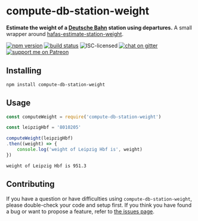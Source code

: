 # compute-db-station-weight

**Estimate the weight of a [Deutsche Bahn](https://en.wikipedia.org/wiki/Deutsche_Bahn) station using departures.** A small wrapper around [hafas-estimate-station-weight](https://github.com/derhuerst/hafas-estimate-station-weight).

[![npm version](https://img.shields.io/npm/v/compute-db-station-weight.svg)](https://www.npmjs.com/package/compute-db-station-weight)
[![build status](https://img.shields.io/travis/derhuerst/compute-db-station-weight.svg)](https://travis-ci.org/derhuerst/compute-db-station-weight)
![ISC-licensed](https://img.shields.io/github/license/derhuerst/compute-db-station-weight.svg)
[![chat on gitter](https://badges.gitter.im/derhuerst.svg)](https://gitter.im/derhuerst)
[![support me on Patreon](https://img.shields.io/badge/support%20me-on%20patreon-fa7664.svg)](https://patreon.com/derhuerst)


## Installing

```shell
npm install compute-db-station-weight
```


## Usage

```js
const computeWeight = require('compute-db-station-weight')

const leipzigHbf = '8010205'

computeWeight(leipzigHbf)
.then((weight) => {
	console.log('weight of Leipzig Hbf is', weight)
})
```

```
weight of Leipzig Hbf is 951.3
```


## Contributing

If you have a question or have difficulties using `compute-db-station-weight`, please double-check your code and setup first. If you think you have found a bug or want to propose a feature, refer to [the issues page](https://github.com/derhuerst/compute-db-station-weight/issues).

